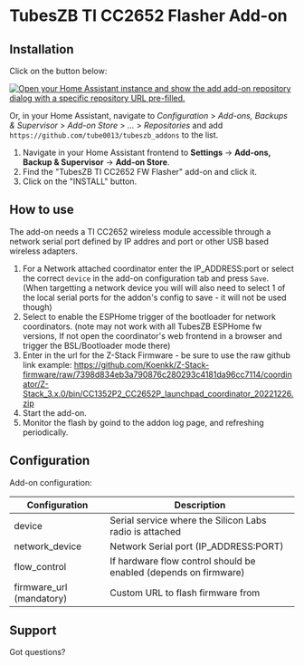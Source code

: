 # TubesZB TI CC2652 Flasher Add-on

## Installation

Click on the button below:

[![Open your Home Assistant instance and show the add add-on repository dialog with a specific repository URL pre-filled.](https://my.home-assistant.io/badges/supervisor_add_addon_repository.svg)](https://my.home-assistant.io/redirect/supervisor_add_addon_repository/?repository_url=https%3A%2F%2Fgithub.com%2Ftube0013%2Ftubeszb_addons)

Or, in your Home Assistant, navigate to _Configuration_ > _Add-ons, Backups & Supervisor_ > _Add-on Store_ > _..._ > _Repositories_ and add `https://github.com/tube0013/tubeszb_addons` to the list.

1. Navigate in your Home Assistant frontend to **Settings** -> **Add-ons, Backup & Supervisor** -> **Add-on Store**.
2. Find the "TubesZB TI CC2652 FW Flasher" add-on and click it.
3. Click on the "INSTALL" button.

## How to use

The add-on needs a TI CC2652 wireless module accessible through a network
serial port defined by IP addres and port or other USB based wireless adapters.

1. For a Network attached coordinator enter the IP_ADDRESS:port or 
   select the correct `device` in the add-on configuration tab and press `Save`.
   (When targetting a network device you will will also need to select 1 of the 
   local serial ports for the addon's config to save - it will not be used though)
2. Select to enable the ESPHome trigger of the bootloader for network coordinators.
   (note may not work with all TubesZB  ESPHome fw versions, If not open the coordinator's
   web frontend in a browser and trigger the BSL/Bootloader mode there)
3. Enter in the url for the Z-Stack Firmware - be sure to use the raw github link
   example: https://github.com/Koenkk/Z-Stack-firmware/raw/7398d834eb3a790876c280293c4181da96cc7114/coordinator/Z-Stack_3.x.0/bin/CC1352P2_CC2652P_launchpad_coordinator_20221226.zip
4. Start the add-on.
5. Monitor the flash by goind to the addon log page, and refreshing periodically.

## Configuration

Add-on configuration:

| Configuration             | Description                                                      |
|---------------------------|------------------------------------------------------------------|
| device                    | Serial service where the Silicon Labs radio is attached          |
| network_device            | Network Serial port (IP_ADDRESS:PORT)                            |
| flow_control              | If hardware flow control should be enabled (depends on firmware) |
| firmware_url (mandatory)  | Custom URL to flash firmware from                                |

## Support

Got questions?

